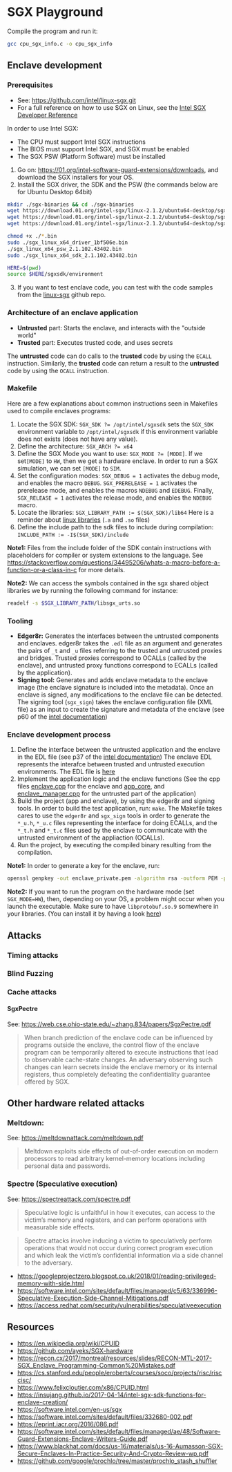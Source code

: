 # SGX Playground

Compile the program and run it:
```bash
gcc cpu_sgx_info.c -o cpu_sgx_info
```

## Enclave development

### Prerequisites

- See: https://github.com/intel/linux-sgx.git
- For a full reference on how to use SGX on Linux, see the [Intel SGX Developer Reference](https://download.01.org/intel-sgx/linux-2.1/docs/Intel_SGX_Developer_Reference_Linux_2.1_Open_Source.pdf)

In order to use Intel SGX:
- The CPU must support Intel SGX instructions
- The BIOS must support Intel SGX, and SGX must be enabled
- The SGX PSW (Platform Software) must be installed

1. Go on: https://01.org/intel-software-guard-extensions/downloads, and download the SGX installers for your OS.
2. Install the SGX driver, the SDK and the PSW (the commands below are for Ubuntu Desktop 64bit)
```bash
mkdir ./sgx-binaries && cd ./sgx-binaries
wget https://download.01.org/intel-sgx/linux-2.1.2/ubuntu64-desktop/sgx_linux_x64_driver_1bf506e.bin
wget https://download.01.org/intel-sgx/linux-2.1.2/ubuntu64-desktop/sgx_linux_x64_psw_2.1.102.43402.bin
wget https://download.01.org/intel-sgx/linux-2.1.2/ubuntu64-desktop/sgx_linux_x64_sdk_2.1.102.43402.bin

chmod +x ./*.bin
sudo ./sgx_linux_x64_driver_1bf506e.bin
./sgx_linux_x64_psw_2.1.102.43402.bin
sudo ./sgx_linux_x64_sdk_2.1.102.43402.bin

HERE=$(pwd)
source $HERE/sgxsdk/environment
```
3. If you want to test enclave code, you can test with the code samples from the [linux-sgx](https://github.com/intel/linux-sgx.git) github repo.

### Architecture of an enclave application

- **Untrusted** part: Starts the enclave, and interacts with the "outside world"
- **Trusted** part: Executes trusted code, and uses secrets

The **untrusted** code can do calls to the **trusted** code by using the `ECALL` instruction.
Similarly, the **trusted** code can return a result to the **untrusted** code by using the `OCALL` instruction.

### Makefile

Here are a few explanations about common instructions seen in Makefiles used to compile enclaves programs:
1. Locate the SGX SDK: `SGX_SDK ?= /opt/intel/sgxsdk` sets the `SGX_SDK` environment variable to `/opt/intel/sgxsdk` if this environment variable does not exists (does not have any value).
2. Define the architecture: `SGX_ARCH ?= x64`
3. Define the SGX Mode you want to use: `SGX_MODE ?= [MODE]`. If we set`[MODE]` to `HW`, then we get a hardware enclave. In order to run a SGX simulation, we can set `[MODE]` to `SIM`.
4. Set the configuration modes: `SGX_DEBUG = 1` activates the debug mode, and enables the macro `DEBUG`. `SGX_PRERELEASE = 1` activates the prerelease mode, and enables the macros `NDEBUG` and `EDEBUG`. Finally, `SGX_RELEASE = 1` activates the release mode, and enables the `NDEBUG` macro.
5. Locate the libraries: `SGX_LIBRARY_PATH := $(SGX_SDK)/lib64`
Here is a reminder about [linux libraries](http://www.yolinux.com/TUTORIALS/LibraryArchives-StaticAndDynamic.html) (`.a` and `.so` files)
6. Define the include path to the sdk files to include during compilation: `INCLUDE_PATH := -I$(SGX_SDK)/include`

**Note1:** Files from the include folder of the SDK contain instructions with placeholders for compiler or system extensions to the language. See https://stackoverflow.com/questions/34495206/whats-a-macro-before-a-function-or-a-class-in-c for more details.

**Note2:** We can access the symbols contained in the sgx shared object libraries we by running the following command for instance:
```bash
readelf -s $SGX_LIBRARY_PATH/libsgx_urts.so
```

### Tooling

- **Edger8r:** Generates the interfaces between the untrusted components and enclaves.
edger8r takes the `.edl` file as an argument and generates the pairs of `_t` and `_u` files referring to the trusted and untrusted
proxies and bridges. Trusted proxies correspond to OCALLs (called by the enclave), and untrusted proxy functions correspond to ECALLs (called by the application).
- **Signing tool:** Generates and adds enclave metadata to the enclave image (the enclave signature is included into the metadata).
Once an enclave is signed, any modifications to the enclave file can be detected.
The signing tool (`sgx_sign`) takes the enclave configuration file (XML file) as an input to create the signature and metadata of the enclave (see p60 of the [intel documentation](https://download.01.org/intel-sgx/linux-2.1/docs/Intel_SGX_Developer_Reference_Linux_2.1_Open_Source.pdf))

### Enclave development process

1. Define the interface between the untrusted application and the enclave in the EDL file (see p37 of the [intel documentation](https://download.01.org/intel-sgx/linux-2.1/docs/Intel_SGX_Developer_Reference_Linux_2.1_Open_Source.pdf))
The enclave EDL represents the interafce between trusted and untrusted execution environments. The EDL file is [here](https://github.com/AntoineRondelet/sgx-playground/blob/master/Enclave/enclave.edl)
2. Implement the application logic and the enclave functions (See the cpp files [enclave.cpp](https://github.com/AntoineRondelet/sgx-playground/blob/master/Enclave/enclave.cpp) for the enclave and [app_core](https://github.com/AntoineRondelet/sgx-playground/blob/master/App/app_core.cpp), and [enclave_manager.cpp](https://github.com/AntoineRondelet/sgx-playground/blob/master/App/enclave_manager.cpp) for the untrusted part of the application)
3. Build the project (app and enclave), by using the edger8r and signing tools. In order to build the test application, run: `make`. The Makefile takes cares to use the `edger8r` and `sgx_sign` tools in order to generate the `*_u.h`, `*_u.c` files representing the interface for doing ECALLs, and the `*_t.h` and `*_t.c` files used by the enclave to communicate with the untrusted environment of the appliaction (OCALLs).
4. Run the project, by executing the compiled binary resulting from the compilation.

**Note1:** In order to generate a key for the enclave, run:
```bash
openssl genpkey -out enclave_private.pem -algorithm rsa -outform PEM -pkeyopt rsa_keygen_bits:3072 -pkeyopt rsa_keygen_pubexp:3
```

**Note2:** If you want to run the program on the hardware mode (set `SGX_MODE=HW`), then, depending on your OS, a problem might occur when you launch the executable. Make sure to have `libprotobuf.so.9` somewhere in your libraries. (You can install it by having a look [here](https://altlinux.pkgs.org/sisyphus/classic-x86_64/libprotobuf-compat9-2.6.1-alt2.x86_64.rpm.html))

## Attacks

### Timing attacks

### Blind Fuzzing

### Cache attacks

#### SgxPectre
See: https://web.cse.ohio-state.edu/~zhang.834/papers/SgxPectre.pdf

> When branch prediction of the enclave code can be influenced by programs outside the enclave, the control flow of the enclave program can be temporarily altered to execute instructions that lead to observable cache-state changes. An adversary observing such changes can learn secrets inside the enclave memory or its internal registers, thus completely defeating the confidentiality guarantee offered by SGX.

## Other hardware related attacks

### Meltdown: 
See: https://meltdownattack.com/meltdown.pdf

> Meltdown exploits side effects of out-of-order execution on modern processors to read arbitrary kernel-memory locations including personal data and passwords.

### Spectre (Speculative execution)
See: https://spectreattack.com/spectre.pdf

> Speculative logic is unfaithful in how it executes, can access to the victim’s memory and registers, and can perform operations with measurable side effects.

> Spectre attacks involve inducing a victim to speculatively perform operations that would not occur during correct program execution and which leak the victim’s confidential information via a side channel to the adversary.

- https://googleprojectzero.blogspot.co.uk/2018/01/reading-privileged-memory-with-side.html
- https://software.intel.com/sites/default/files/managed/c5/63/336996-Speculative-Execution-Side-Channel-Mitigations.pdf
- https://access.redhat.com/security/vulnerabilities/speculativeexecution

## Resources

- https://en.wikipedia.org/wiki/CPUID
- https://github.com/ayeks/SGX-hardware
- https://recon.cx/2017/montreal/resources/slides/RECON-MTL-2017-SGX_Enclave_Programming-Common%20Mistakes.pdf
- https://cs.stanford.edu/people/eroberts/courses/soco/projects/risc/risccisc/
- https://www.felixcloutier.com/x86/CPUID.html
- https://insujang.github.io/2017-04-14/intel-sgx-sdk-functions-for-enclave-creation/
- https://software.intel.com/en-us/sgx
- https://software.intel.com/sites/default/files/332680-002.pdf
- https://eprint.iacr.org/2016/086.pdf
- https://software.intel.com/sites/default/files/managed/ae/48/Software-Guard-Extensions-Enclave-Writers-Guide.pdf
- https://www.blackhat.com/docs/us-16/materials/us-16-Aumasson-SGX-Secure-Enclaves-In-Practice-Security-And-Crypto-Review-wp.pdf
- https://github.com/google/prochlo/tree/master/prochlo_stash_shuffler
